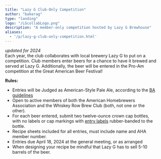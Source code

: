 ```yaml
---
title: "Lazy G Club-Only Competition"
author: "bakerag"
type: "landing"
logo: "/LGcollabLogo.png"
description: "A member-only competition hosted by Lazy G Brewhouse"
aliases:
  - '/p/lazy-g-club-only-competition.html'
---
```



*updated for 2024*  
Each year, the club collaborates with local brewery Lazy G to put on a competition. Club members enter beers for a chance to have it brewed and served at Lazy G. Additionally, the beer will be entered in the Pro-Am competition at the Great American Beer Festival!

**Rules:**  
* Entries will be Judged as American-Style Pale Ale, according to the [BA guidelines](https://www.brewersassociation.org/edu/brewers-association-beer-style-guidelines)
* Open to active members of both the American Homebrewers Association and the Whiskey Row Brew Club (both, not one or the other).
* For each beer entered, submit two twelve-ounce crown cap bottles, with no labels or cap markings with [entry labels](https://legacy.bjcp.org/docs/BJCP_BottleID.pdf) rubber-banded to the bottle. 
* Recipe sheets included for all entries, must include name and AHA member number.
* Entries due April 18, 2024 at the general meeting, or as arranged
* When designing your recipe be mindful that Lazy G has to sell 5-10 barrels of the beer.
